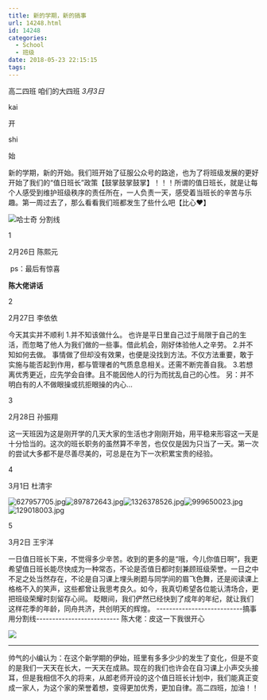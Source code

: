 ```yaml
---
title: 新的学期，新的搞事
url: 14248.html
id: 14248
categories:
  - School
  - 班级
date: 2018-05-23 22:15:15
tags:
---
```


高二四班 咱们的大四班 _3月3日_

kai

开

shi

始

新的学期，新的开始。我们班开始了征服公众号的路途，也为了将班级发展的更好开始了我们的“值日班长”政策【鼓掌鼓掌鼓掌】！！！所谓的值日班长，就是让每个人感受到维护班级秩序的责任所在，一人负责一天，感受着当班长的辛苦与乐趣。第一周过去了，那么看看我们班都发生了些什么吧【比心❤】

![](http://blog.echo.cool/wp-content/uploads/2018/05/新的学期，新的搞事-1.png "哈士奇 分割线")

1

2月26日 陈熙元

 ps：最后有惊喜

**陈大佬讲话**

2

2月27日 李依依

今天其实并不顺利 1.并不知该做什么。 也许是平日里自己过于局限于自己的生活，而忽略了他人为我们做的一些事。借此机会，刚好体验他人之辛劳。 2.并不知如何去做。 事情做了但却没有效果，也便是没找到方法。不仅方法重要，敢于实施与能否起到作用，都与管理者的气质息息相关。还需不断完善自我。 3.若想离优秀更近，应先学会自律。且不能因他人的行为而扰乱自己的心性。 另：并不明白有的人不做眼操或抗拒眼操的内心...

3

2月28日 孙振翔

这一天班因为这是刚开学的几天大家的生活也才刚刚开始，用平稳来形容这一天是十分恰当的。这次的班长职务的虽然算不辛苦，也仅仅是因为只当了一天。第一次的尝试大多都不是尽善尽美的，可总是在为下一次积累宝贵的经验。

4

3月1日 杜清宇

![](http://blog.echo.cool/wp-content/uploads/2018/05/新的学期，新的搞事-4.jpg "627957705.jpg")![](http://blog.echo.cool/wp-content/uploads/2018/05/新的学期，新的搞事-5.jpg "897872643.jpg")![](http://blog.echo.cool/wp-content/uploads/2018/05/新的学期，新的搞事-6.jpg "1326378526.jpg")![](http://blog.echo.cool/wp-content/uploads/2018/05/新的学期，新的搞事-7.jpg "999650023.jpg")![](http://blog.echo.cool/wp-content/uploads/2018/05/新的学期，新的搞事-8.jpg "129018003.jpg")

5

3月2日 王宇洋

一日值日班长下来，不觉得多少辛苦。收到的更多的是“哦，今儿你值日啊”，我更希望值日班长能尽快成为一种常态，不论是否值日都时刻兼顾班级荣誉。一日之中不足之处当然存在，不论是自习课上埋头刷题与同学间的眉飞色舞，还是阅读课上格格不入的笑声，这些都曾让我思考良久。如今，我真切希望各位能认清场合，更把班级荣耀时刻留存心间。 眨眼间，我们俨然已经快到了成年的年纪，就让我们这样花季的年龄，同舟共济，共创明天的辉煌。 \-\-\-\-\-\-\-\-\-\-\-\-\-\-\-\-\-\-\-\-\-\-\-\-\-\-\-搞事用分割线\-\-\-\-\-\-\-\-\-\-\-\-\-\-\-\-\-\-\-\-\-\-\-\-\-\- 陈大佬：皮这一下我很开心

![](http://blog.echo.cool/wp-content/uploads/2018/05/新的学期，新的搞事-9.jpg)

* * *

帅气的小编认为：在这个新学期的伊始，班里有多多少少的发生了变化，但是不变的是我们一天天在长大，一天天在成熟。现在的我们也许会在自习课上小声交头接耳，但是我相信不久的将来，从郎老师开设的这个值日班长计划中，我们能真正变成一家人，为这个家的荣誉着想，变得更加优秀，更加自律。高二四班，加油！！